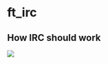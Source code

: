 # ft_irc

## How IRC should work
<img src="https://media.geeksforgeeks.org/wp-content/uploads/20220330131350/StatediagramforserverandclientmodelofSocketdrawio2-448x660.png">
